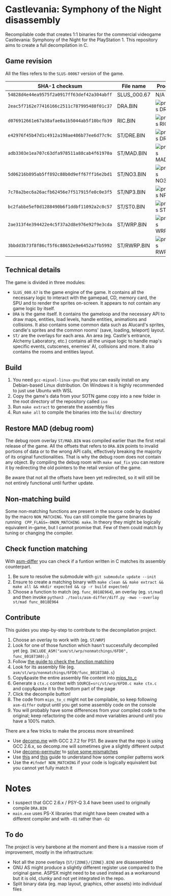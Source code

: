 # Castlevania: Symphony of the Night disassembly

Recompilable code that creates 1:1 binaries for the commercial videogame Castlevania: Symphony of the Night for the PlayStation 1. This repository aims to create a full decompilation in C.

## Game revision

All the files refers to the `SLUS-00067` version of the game.

| SHA-1 checksum                             | File name  | Progress
|--------------------------------------------|------------|----------
| `54828d4e44ea9575f2a0917ff63def42a304abff` | SLUS_000.67 | N/A 
| `2eac5f7162e77416166c2511c787995488f01c37` | DRA.BIN    | ![progress DRA.BIN](https://img.shields.io/endpoint?url=https://raw.githubusercontent.com/Xeeynamo/sotn-decomp/gh-pages/assets/progress-dra.json)
| `d076912661e67a38afae0a1b5044ab5f10bcfb39` | RIC.BIN    | ![progress RIC.BIN](https://img.shields.io/endpoint?url=https://raw.githubusercontent.com/Xeeynamo/sotn-decomp/gh-pages/assets/progress-ric.json)
| `e42976f45b47d1c4912a198ae486b77ee6d77c9c` | ST/DRE.BIN | ![progress DRE.BIN](https://img.shields.io/endpoint?url=https://raw.githubusercontent.com/Xeeynamo/sotn-decomp/gh-pages/assets/progress-dre.json)
| `adb3303e1ea707c63dfa978511a88cab4f61970a` | ST/MAD.BIN | ![progress MAD.BIN](https://img.shields.io/endpoint?url=https://raw.githubusercontent.com/Xeeynamo/sotn-decomp/gh-pages/assets/progress-mad.json)
| `5d06216b895ab5ff892c88b0d9eff67ff16e2bd1` | ST/NO3.BIN | ![progress NO3.BIN](https://img.shields.io/endpoint?url=https://raw.githubusercontent.com/Xeeynamo/sotn-decomp/gh-pages/assets/progress-no3.json)
| `7c78a2bec6a26acfb62456e7f517915fe0c0e3f5` | ST/NP3.BIN | ![progress NP3.BIN](https://img.shields.io/endpoint?url=https://raw.githubusercontent.com/Xeeynamo/sotn-decomp/gh-pages/assets/progress-np3.json)
| `bc2fabbe5ef0d1288490b6f1ddbf11092a2c0c57` | ST/ST0.BIN | ![progress ST0.BIN](https://img.shields.io/endpoint?url=https://raw.githubusercontent.com/Xeeynamo/sotn-decomp/gh-pages/assets/progress-st0.json)
| `2ae313f4e394422e4c5f37a2d8e976e92f9e3cda` | ST/WRP.BIN | ![progress WRP.BIN](https://img.shields.io/endpoint?url=https://raw.githubusercontent.com/Xeeynamo/sotn-decomp/gh-pages/assets/progress-wrp.json)
| `3bbdd3b73f8f86cf5f6c88652e9e6452a7fb5992` | ST/RWRP.BIN | ![progress RWRP.BIN](https://img.shields.io/endpoint?url=https://raw.githubusercontent.com/Xeeynamo/sotn-decomp/gh-pages/assets/progress-rwrp.json)

## Technical details

The game is divided in three modules:

* `SLUS_000.67` is the game engine of the game. It contains all the necessary logic to interact with the gamepad, CD, memory card, the SPU and to render the sprites on-screen. It appears to not contain any game logic by itself.
* `DRA` is the game itself. It contains the gameloop and the necessary API to draw maps, entities, load levels, handle entities, animations and collisions. It also contains some common data such as Alucard's sprites, candle's sprites and the common rooms' (save, loading, teleport) layout.
* `ST/` are the overlays for each area. An area (eg. Castle's entrance, Alchemy Laboratory, etc.) contains all the unique logic to handle map's specific events, cutscenes, enemies' AI, collisions and more. It also contains the rooms and entities layout.

## Build

1. You need `gcc-mipsel-linux-gnu` that you can easily install on any Debian-based Linux distribution. On Windows it is highly recommended to just use Ubuntu with WSL
1. Copy the game's data from your SOTN game copy into a new folder in the root directory of the repository called `iso`
1. Run `make extract` to generate the assembly files
1. Run `make all` to compile the binaries into the `build/` directory

## Restore MAD (debug room)

The debug room overlay `ST/MAD.BIN` was compiled earlier than the first retail release of the game. All the offsets that refers to `DRA.BIN` points to invalid portions of data or to the wrong API calls, effectively breaking the majority of its original functionalities. That is why the debug room does not contain any object. By compiling the debug room with `make mad_fix` you can restore it by redirecting the old pointers to the retail version of the game. 

Be aware that not all the offsets have been yet redirected, so it will still be not entirely functional until further update.

## Non-matching build

Some non-matching functions are present in the source code by disabled by the macro `NON_MATCHING`. You can still compile the game binaries by running ` CPP_FLAGS=-DNON_MATCHING make`. In theory they might be logically equivalent in-game, but I cannot promise that. Few of them could match by tuning or changing the compiler.

## Check function matching

With [asm-differ](https://github.com/simonlindholm/asm-differ) you can check if a funtion written in C matches its assembly counterpart.

1. Be sure to resolve the submodule with `git submodule update --init`
1. Ensure to create a matching binary with `make clean && make extract && make all && mkdir expected && cp -r build expected/`
1. Choose a function to match (eg. `func_8018E964`), an overlay (eg. `st/mad`) and then invoke `python3 ./tools/asm-differ/diff.py -mwo --overlay st/mad func_8018E964`

## Contribute

This guides you step-by-step to contribute to the decompilation project.

1. Choose an overlay to work with (eg. `ST/WRP`)
1. Look for one of those function which hasn't successfully decompiled yet (eg. `INCLUDE_ASM("asm/st/wrp/nonmatchings/6FD0", func_801873A0);`)
1. Follow [the guide to check the function matching](#check-function-matching)
1. Look for its assembly file (eg. `asm/st/wrp/nonmatchings/6FD0/func_801873A0.s`)
1. Copy&paste the entire assembly file content into [mips_to_c](https://simonsoftware.se/other/mips_to_c.py)
1. Generate a `ctx.c` context with `SOURCE=src/st/wrp/6FD0.c make ctx.c` and copy&paste it to the bottom part of the page
1. Click the decompile button!
1. The code from `mips_to_c` might not be compilable, so keep following `asm-differ` output until you get some assembly code on the console
1. You will probably have some differences from your compiled code to the original; keep refactoring the code and move variables around until you have a 100% match.

There are a few tricks to make the process more streamlined:
* Use [decomp.me](https://decomp.me/new) with GCC 2.7.2 for PS1. Be aware that the repo is using GCC 2.6.x, so decomp.me will sometimes give a slightly different output
* Use [decomp-permuter](https://github.com/simonlindholm/decomp-permuter) to [solve some mismatches](https://github.com/mkst/esa/wiki#decomp-permuter)
* Use [this](https://github.com/mkst/sssv/wiki/Jump-Tables) and [this](https://github.com/pmret/papermario/wiki/GCC-2.8.1-Tips-and-Tricks) guide to understand how some compiler patterns work
* Use the `#ifndef NON_MATCHING` if your code is logically equivalent but you cannot yet fully match it

# Notes

* I suspect that GCC 2.6.x / PSY-Q 3.4 have been used to originally compile `DRA.BIN`
* `main.exe` uses PS-X libraries that might have been created with a different compiler and with `-O1` rather than `-O2`

## To do

The project is very barebone at the moment and there is a massive room of improvement, mostly in the infrastructure:

* Not all the zone overlays (`ST/{ZONE}/{ZONE}.BIN`) are disassembled
* GNU AS might produce a slightly different register use compared to the original game. ASPSX might need to be used instead as a workaround but it is old, clunky and not yet integrated in the repo.
* Split binary data (eg. map layout, graphics, other assets) into individual files
